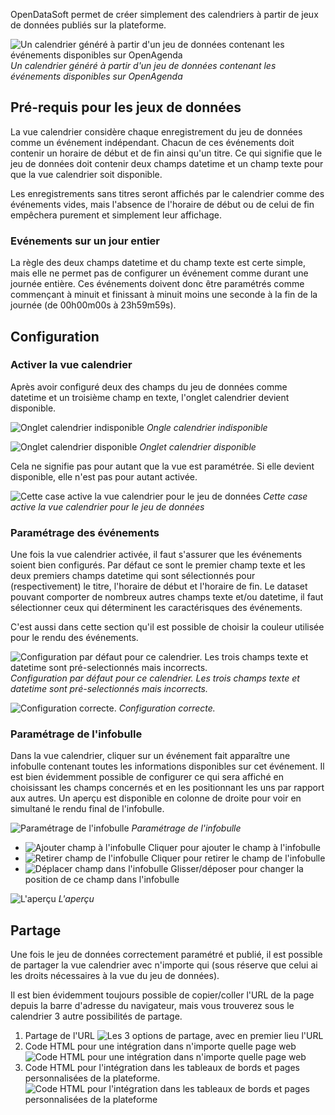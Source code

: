 OpenDataSoft permet de créer simplement des calendriers à partir de jeux de données publiés sur la plateforme.

![Un calendrier généré à partir d'un jeu de données contenant les événements disponibles sur OpenAgenda](calendar_result_fr.png)
_Un calendrier généré à partir d'un jeu de données contenant les événements disponibles sur OpenAgenda_

## Pré-requis pour les jeux de données

La vue calendrier considère chaque enregistrement du jeu de données comme un événement indépendant. Chacun de ces événements doit contenir un horaire de début et de fin ainsi qu'un titre. Ce qui signifie que le jeu de données doit contenir deux champs datetime et un champ texte pour que la vue calendrier soit disponible.

Les enregistrements sans titres seront affichés par le calendrier comme des événements vides, mais l'absence de l'horaire de début ou de celui de fin empêchera purement et simplement leur affichage.

### Evénements sur un jour entier

La règle des deux champs datetime et du champ texte est certe simple, mais elle ne permet pas de configurer un événement comme durant une journée entière. Ces événements doivent donc être paramétrés comme commençant à minuit et finissant à minuit moins une seconde à la fin de la journée (de 00h00m00s à 23h59m59s).

## Configuration

### Activer la vue calendrier

Après avoir configuré deux des champs du jeu de données comme datetime et un troisième champ en texte, l'onglet calendrier devient disponible.

![Onglet calendrier indisponible](calendar_tab_unavailable_fr.png)
_Ongle calendrier indisponible_

![Onglet calendrier disponible](calendar_tab_available_fr.png)
_Onglet calendrier disponible_

Cela ne signifie pas pour autant que la vue est paramétrée. Si elle devient disponible, elle n'est pas pour autant activée.

![Cette case active la vue calendrier pour le jeu de données](calendar_checkbox_fr.png)
_Cette case active la vue calendrier pour le jeu de données_

### Paramétrage des événements

Une fois la vue calendrier activée, il faut s'assurer que les événements soient bien configurés. Par défaut ce sont le premier champ texte et les deux premiers champs datetime qui sont sélectionnés pour (respectivement) le titre, l'horaire de début et l'horaire de fin. Le dataset pouvant comporter de nombreux autres champs texte et/ou datetime, il faut sélectionner ceux qui déterminent les caractérisques des événements.

C'est aussi dans cette section qu'il est possible de choisir la couleur utilisée pour le rendu des événements.

![Configuration par défaut pour ce calendrier. Les trois champs texte et datetime sont pré-selectionnés mais incorrects.](calendar_event_default_settings_fr.png)
_Configuration par défaut pour ce calendrier. Les trois champs texte et datetime sont pré-selectionnés mais incorrects._

![Configuration correcte.](calendar_event_settings_fr.png)
_Configuration correcte._

### Paramétrage de l'infobulle

Dans la vue calendrier, cliquer sur un événement fait apparaître une infobulle contenant toutes les informations disponibles sur cet événement. Il est bien évidemment possible de configurer ce qui sera affiché en choisissant les champs concernés et en les positionnant les uns par rapport aux autres. Un aperçu est disponible en colonne de droite pour voir en simultané le rendu final de l'infobulle.

![Paramétrage de l'infobulle](calendar_tooltip_settings_fr.png)
_Paramétrage de l'infobulle_

* ![Ajouter champ à l'infobulle](calendar_tooltip_add_field.png) Cliquer pour ajouter le champ à l'infobulle
* ![Retirer champ de l'infobulle](calendar_tooltip_remove_field.png) Cliquer pour retirer le champ de l'infobulle
* ![Déplacer champ dans l'infobulle](calendar_tooltip_move_field.png) Glisser/déposer pour changer la position de ce champ dans l'infobulle

![L'aperçu](calendar_tooltip_preview_fr.png)
_L'aperçu_

## Partage

Une fois le jeu de données correctement paramétré et publié, il est possible de partager la vue calendrier avec n'importe qui (sous réserve que celui ai les droits nécessaires à la vue du jeu de données).

Il est bien évidemment toujours possible de copier/coller l'URL de la page depuis la barre d'adresse du navigateur, mais vous trouverez sous le calendrier 3 autre possibilités de partage.

1. Partage de l'URL
![Les 3 options de partage, avec en premier lieu l'URL](calendar_share_fr.png)
2. Code HTML pour une intégration dans n'importe quelle page web
![Code HTML pour une intégration dans n'importe quelle page web](calendar_embed_fr.png)
3. Code HTML pour l'intégration dans les tableaux de bords et pages personnalisées de la plateforme.
![Code HTML pour l'intégration dans les tableaux de bords et pages personnalisées de la plateforme](calendar_widget_fr.png)
